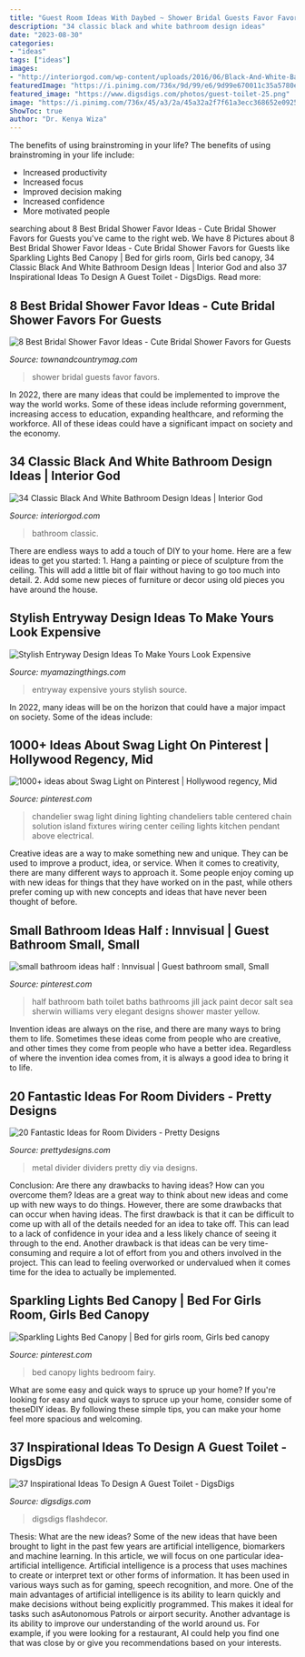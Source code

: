 ```yaml
---
title: "Guest Room Ideas With Daybed ~ Shower Bridal Guests Favor Favors"
description: "34 classic black and white bathroom design ideas"
date: "2023-08-30"
categories:
- "ideas"
tags: ["ideas"]
images:
- "http://interiorgod.com/wp-content/uploads/2016/06/Black-And-White-Bathroom-Decorating-Ideas.jpg"
featuredImage: "https://i.pinimg.com/736x/9d/99/e6/9d99e670011c35a5780e3ea87558d77d--small-half-bathrooms-small-half-baths.jpg"
featured_image: "https://www.digsdigs.com/photos/guest-toilet-25.png"
image: "https://i.pinimg.com/736x/45/a3/2a/45a32a2f7f61a3ecc368652e0925631d--swag-light-hollywood-regency.jpg"
ShowToc: true
author: "Dr. Kenya Wiza"
---
```



The benefits of using brainstroming in your life?
The benefits of using brainstroming in your life include: 
- Increased productivity 
- Increased focus 
- Improved decision making 
- Increased confidence 
- More motivated people

	

		
searching about 8 Best Bridal Shower Favor Ideas - Cute Bridal Shower Favors for Guests you've came to the right web. We have 8 Pictures about 8 Best Bridal Shower Favor Ideas - Cute Bridal Shower Favors for Guests like Sparkling Lights Bed Canopy | Bed for girls room, Girls bed canopy, 34 Classic Black And White Bathroom Design Ideas | Interior God and also 37 Inspirational Ideas To Design A Guest Toilet - DigsDigs. Read more:
		
    
## 8 Best Bridal Shower Favor Ideas - Cute Bridal Shower Favors For Guests

<img loading=lazy src="https://hips.hearstapps.com/hmg-prod.s3.amazonaws.com/images/1-valley-co-1537454363.jpg?crop=1xw:0.9983361064891847xh;center,top&amp;resize=480:*" onerror="this.onerror=null;this.src='https://tse1.mm.bing.net/th?id=OIP.zW-HBMp_nkoQzH46yT6qSgHaLH&amp;pid=15.1';" alt="8 Best Bridal Shower Favor Ideas - Cute Bridal Shower Favors for Guests">

_Source: townandcountrymag.com_

>shower bridal guests favor favors. 

	

In 2022, there are many ideas that could be implemented to improve the way the world works. Some of these ideas include reforming government, increasing access to education, expanding healthcare, and reforming the workforce. All of these ideas could have a significant impact on society and the economy.

    
## 34 Classic Black And White Bathroom Design Ideas | Interior God

<img loading=lazy src="http://interiorgod.com/wp-content/uploads/2016/06/Black-And-White-Bathroom-Decorating-Ideas.jpg" onerror="this.onerror=null;this.src='https://tse4.mm.bing.net/th?id=OIP.gi7kQetpCF73JiVe9CEneQHaL2&amp;pid=15.1';" alt="34 Classic Black And White Bathroom Design Ideas | Interior God">

_Source: interiorgod.com_

>bathroom classic. 

	

There are endless ways to add a touch of DIY to your home. Here are a few ideas to get you started: 1. Hang a painting or piece of sculpture from the ceiling. This will add a little bit of flair without having to go too much into detail. 2. Add some new pieces of furniture or decor using old pieces you have around the house.
    
## Stylish Entryway Design Ideas To Make Yours Look Expensive

<img loading=lazy src="http://myamazingthings.com/wp-content/uploads/2017/08/entryway-ideas-1.jpg" onerror="this.onerror=null;this.src='https://tse3.mm.bing.net/th?id=OIP.tZJWxV5dqt--gwgjBH9wCgHaLI&amp;pid=15.1';" alt="Stylish Entryway Design Ideas To Make Yours Look Expensive">

_Source: myamazingthings.com_

>entryway expensive yours stylish source. 

	

In 2022, many ideas will be on the horizon that could have a major impact on society. Some of the ideas include: 

    
## 1000+ Ideas About Swag Light On Pinterest | Hollywood Regency, Mid

<img loading=lazy src="https://i.pinimg.com/736x/45/a3/2a/45a32a2f7f61a3ecc368652e0925631d--swag-light-hollywood-regency.jpg" onerror="this.onerror=null;this.src='https://tse4.mm.bing.net/th?id=OIP.MIvDqPdSWkcwBokOF5xXWADYEg&amp;pid=15.1';" alt="1000+ ideas about Swag Light on Pinterest | Hollywood regency, Mid">

_Source: pinterest.com_

>chandelier swag light dining lighting chandeliers table centered chain solution island fixtures wiring center ceiling lights kitchen pendant above electrical. 

	

Creative ideas are a way to make something new and unique. They can be used to improve a product, idea, or service. When it comes to creativity, there are many different ways to approach it. Some people enjoy coming up with new ideas for things that they have worked on in the past, while others prefer coming up with new concepts and ideas that have never been thought of before.

    
## Small Bathroom Ideas Half : Innvisual | Guest Bathroom Small, Small

<img loading=lazy src="https://i.pinimg.com/736x/9d/99/e6/9d99e670011c35a5780e3ea87558d77d--small-half-bathrooms-small-half-baths.jpg" onerror="this.onerror=null;this.src='https://tse3.mm.bing.net/th?id=OIP.wLaoHIkP2RgL3MArRI95FQHaJ3&amp;pid=15.1';" alt="small bathroom ideas half : Innvisual | Guest bathroom small, Small">

_Source: pinterest.com_

>half bathroom bath toilet baths bathrooms jill jack paint decor salt sea sherwin williams very elegant designs shower master yellow. 

	

Invention ideas are always on the rise, and there are many ways to bring them to life. Sometimes these ideas come from people who are creative, and other times they come from people who have a better idea. Regardless of where the invention idea comes from, it is always a good idea to bring it to life.

    
## 20 Fantastic Ideas For Room Dividers - Pretty Designs

<img loading=lazy src="http://www.prettydesigns.com/wp-content/uploads/2015/10/Metal-Work.jpg" onerror="this.onerror=null;this.src='https://tse2.mm.bing.net/th?id=OIP.PSuiXeWP7HQctoDRynoTAgHaLf&amp;pid=15.1';" alt="20 Fantastic Ideas for Room Dividers - Pretty Designs">

_Source: prettydesigns.com_

>metal divider dividers pretty diy via designs. 

	

Conclusion: Are there any drawbacks to having ideas? How can you overcome them?
Ideas are a great way to think about new ideas and come up with new ways to do things. However, there are some drawbacks that can occur when having ideas. The first drawback is that it can be difficult to come up with all of the details needed for an idea to take off. This can lead to a lack of confidence in your idea and a less likely chance of seeing it through to the end. Another drawback is that ideas can be very time-consuming and require a lot of effort from you and others involved in the project. This can lead to feeling overworked or undervalued when it comes time for the idea to actually be implemented.

    
## Sparkling Lights Bed Canopy | Bed For Girls Room, Girls Bed Canopy

<img loading=lazy src="https://i.pinimg.com/736x/49/a4/f1/49a4f16c4310db15dd51de7b7c1ef505.jpg" onerror="this.onerror=null;this.src='https://tse3.mm.bing.net/th?id=OIP.dwYbHDSOIFD6Em2cD8QrpAHaIJ&amp;pid=15.1';" alt="Sparkling Lights Bed Canopy | Bed for girls room, Girls bed canopy">

_Source: pinterest.com_

>bed canopy lights bedroom fairy. 

	

What are some easy and quick ways to spruce up your home?
If you're looking for easy and quick ways to spruce up your home, consider some of theseDIY ideas. By following these simple tips, you can make your home feel more spacious and welcoming.

    
## 37 Inspirational Ideas To Design A Guest Toilet - DigsDigs

<img loading=lazy src="https://www.digsdigs.com/photos/guest-toilet-25.png" onerror="this.onerror=null;this.src='https://tse3.mm.bing.net/th?id=OIP.IqxKIklIz7zh_ROfFTGedAAAAA&amp;pid=15.1';" alt="37 Inspirational Ideas To Design A Guest Toilet - DigsDigs">

_Source: digsdigs.com_

>digsdigs flashdecor. 

	

Thesis: What are the new ideas?
Some of the new ideas that have been brought to light in the past few years are artificial intelligence, biomarkers and machine learning. In this article, we will focus on one particular idea- artificial intelligence. Artificial intelligence is a process that uses machines to create or interpret text or other forms of information. It has been used in various ways such as for gaming, speech recognition, and more. 
One of the main advantages of artificial intelligence is its ability to learn quickly and make decisions without being explicitly programmed. This makes it ideal for tasks such asAutonomous Patrols or airport security. Another advantage is its ability to improve our understanding of the world around us. For example, if you were looking for a restaurant, AI could help you find one that was close by or give you recommendations based on your interests.

